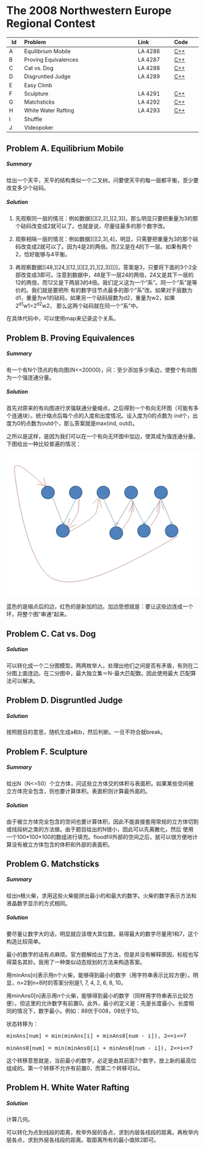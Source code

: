 # The 2008 Northwestern Europe Regional Contest

<table>
<thead>
<th width='40px' align='center'>Id</th>
<th width='500px' align='left'>Problem</th>
<th width='130px' align='left'>Link</th>
<th width='80px' align='left'>Code</th>
</thead>
<tbody>
<tr><td>A</td>   <td>Equilibrium Mobile</td>   <td>LA 4286</td>   <td><a href='4286.cpp'>C++</a></td>   </tr>
<tr><td>B</td>   <td>Proving Equivalences</td>   <td>LA 4287</td>   <td><a href='4287.cpp'>C++</a></td>   </tr>
<tr><td>C</td>   <td>Cat vs. Dog</td>   <td>LA 4288</td>   <td><a href='4288.cpp'>C++</a></td>   </tr>
<tr><td>D</td>   <td>Disgruntled Judge</td>   <td>LA 4289</td>   <td><a href='4289.cpp'>C++</a></td>   </tr>
<tr><td>E</td>   <td>Easy Climb</td>   <td></td>   <td></td>   </tr>
<tr><td>F</td>   <td>Sculpture</td>   <td>LA 4291</td>   <td><a href='4291.cpp'>C++</a></td>   </tr>
<tr><td>G</td>   <td>Matchsticks</td>   <td>LA 4292</td>   <td><a href='4292.cpp'>C++</a></td>   </tr>
<tr><td>H</td>   <td>White Water Rafting</td>   <td>LA 4293</td>   <td><a href='4293.cpp'>C++</a></td>   </tr>
<tr><td>I</td>   <td>Shuffle</td>   <td></td>   <td></td>   </tr>
<tr><td>J</td>   <td>Videopoker</td>   <td></td>   <td></td>   </tr>
</tbody>
</table>

## Problem A. Equilibrium Mobile

##### Summary
给出一个天平，天平的结构类似一个二叉树。问要使天平的每一层都平衡，至少要改变多少个砝码。 
##### Solution

1. 先观察同一层的情况：例如数据\][\][2,2],\][2,3]]，那么明显只要把重量为3的那个砝码改变成2就可以了。也就是说，尽量往最多的那个数字改。

2. 观察相隔一层的情况：例如数据\][\][2,3],4]，明显，只需要把重量为3的那个砝码改变成2就可以了。因为4是2的两倍。而2又是在4的下一层。如果有两个2，恰好能够与4平衡。

3. 再观察数据\][48,\][24,\][12,\][\][2,2],\][2,3]]]]]，答案是3，只要将下面的3个2全部改变成3即可。注意到数据中，48是下一层24的两倍，24又是其下一层的12的两倍，而12又是下两层3的4倍。我们定义这为一个“系”。同一个“系”是等价的。我们就是要把所 有的数字往节点最多的那个“系”改。如果对于层数为d1，重量为w1的砝码，如果另一个砝码层数为d2，重量为w2，如果2<sup>d1</sup>w1=2<sup>d2</sup>w2， 那么这两个砝码就在同一个“系”中。

在具体代码中，可以使用map来记录这个关系。 



## Problem B. Proving Equivalences

##### Summary
有一个有N个顶点的有向图(N<=20000)，问：至少添加多少条边，使整个有向图为一个强连通分量。 
##### Solution

首先对原来的有向图进行求强联通分量缩点，之后得到一个有向无环图（可能有多个连通块）。统计缩点后每个点的入度和出度情况。设入度为0的点数为 ind个，出度为0的点数为outd个，那么答案就是max(ind, outd)。

之所以是这样，是因为我们可以在一个有向无环图中加边，使其成为强连通分量。下图给出一种比较普遍的情况：

![Problem B Imgage 1](img/4287_img1.jpg "Problem B Imgage 1")

蓝色的是缩点后的边，红色的是新加的边。加边思想就是：要让这些边连成一个环，将整个图“串通”起来。 



## Problem C. Cat vs. Dog

##### Solution
可以转化成一个二分图模型。两两枚举人，处理出他们之间是否有矛盾，有则在二分图上面连边。在二分图中，最大独立集＝N-最大匹配数。因此使用最大 匹配算法可以解决。 


## Problem D. Disgruntled Judge

##### Solution
按照题目的意思，随机生成a和b，然后判断。一旦不符合就break。 




## Problem F. Sculpture

##### Summary
给出N（N<=50）个立方体，问这些立方体交的体积与表面积。如果某些空间被立方体完全包含，则也要计算体积。表面积则计算最外面的。 
##### Solution
由于被立方体完全包含的空间也要计算体积，因此不能直接套用常规的立方体切割或线段树之类的方法做。由于题目给出的N很小，因此可以先离散化，然后 使用一个100\*100\*100的数组进行填充。floodfill外部的空间之后，就可以很方便地计算没有被立方体包含的体积和外部的表面积。 


## Problem G. Matchsticks

##### Summary
给出n根火柴，求用这些火柴能拼出最小的和最大的数字。火柴的数字表示方法和液晶数字显示的方式相同。

##### Solution
要尽量让数字大的话，明显就应该增大其位数。易得最大的数字尽量用1和7，这个构造比较简单。

最小的数字的话有点麻烦。官方题解给出了方法，但是并没有解释原因，标程也写得莫名其妙。我用了一种类似动态规划的方法来构造答案。

用minAns[n]表示用n个火柴，能够得到最小的数字（用字符串表示比较方便）。明显，n=2到n=8时的答案分别是1, 7, 4, 2, 6, 8, 10。

用minAns0[n]表示用n个火柴，能够得到最小的数字（同样用字符串表示比较方便）。但这里的允许数字有前置0。此外，最小的定义是：先是长度最小。长度相同的情况下，数字最小。例如：88优于008，08优于10。

状态转移为：
<pre>
minAns[num] = min(minAns[i] + minAns0[num - i]), 2<=i<=7

minAns0[num] = min(minAns0[i] + minAns0[num - i]), 2<=i<=7
</pre>
这个转移意思就是，当前最小的数字，必定是由其前面7个数字，放上新的最高位组成的。第一个转移不允许有前置0，而第二个转移可以。


## Problem H. White Water Rafting

##### Solution

计算几何。

可以转化为点到线段的距离，枚举外层的各点，求到内层各线段的距离。再枚举内层各点，求到外层各线段的距离。取距离所有的最小值除2即可。 


